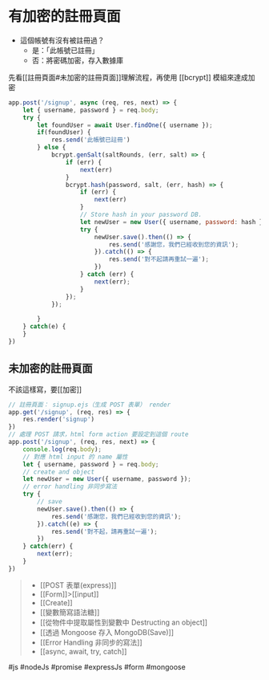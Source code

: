 # 有加密的註冊頁面
- 這個帳號有沒有被註冊過？
	- 是：「此帳號已註冊」
	- 否：將密碼加密，存入數據庫


先看[[註冊頁面#未加密的註冊頁面]]理解流程，再使用 [[bcrypt]] 模組來達成加密
```js
app.post('/signup', async (req, res, next) => {
	let { username, password } = req.body;
	try {
		let foundUser = await User.findOne({ username });
		if(foundUser) {
			res.send('此帳號已註冊')
		} else {
			bcrypt.genSalt(saltRounds, (err, salt) => {
				if (err) {
					next(err)
				}
				bcrypt.hash(password, salt, (err, hash) => {
					if (err) {
						next(err)
					}
					// Store hash in your password DB.
					let newUser = new User({ username, password: hash });
					try {
						newUser.save().then(() => {
							res.send('感謝您，我們已經收到您的資訊');
						}).catch(() => {
							res.send('對不起請再重試一遍');
						})
					} catch (err) {
						next(err);
					}
				});
			});
		
		}
	} catch(e) {
	}
})
```
## 未加密的註冊頁面
不該這樣寫，要[[加密]]
```js
// 註冊頁面： signup.ejs（生成 POST 表單） render
app.get('/signup', (req, res) => {
	res.render('signup')
})
// 處理 POST 請求，html form action 要設定到這個 route
app.post('/signup', (req, res, next) => {
	console.log(req.body);
	// 對應 html input 的 name 屬性
	let { username, password } = req.body;
	// create and object
	let newUser = new User({ username, password });
	// error handling 非同步寫法
	try {
		// save
		newUser.save().then(() => {
			res.send('感謝您，我們已經收到您的資訊');
		}).catch((e) => {
			res.send('對不起，請再重試一遍');
		})
	} catch(err) {
		next(err);
	}
})
```
>- [[POST 表單(express)]]
>- [[Form]]>[[input]]
>- [[Create]]
>- [[變數簡寫語法糖]]
>- [[從物件中提取屬性到變數中 Destructing an object]]
>- [[透過 Mongoose 存入 MongoDB(Save)]]
>- [[Error Handling 非同步的寫法]]
>- [[async, await, try, catch]]


#js #nodeJs #promise #expressJs #form #mongoose 